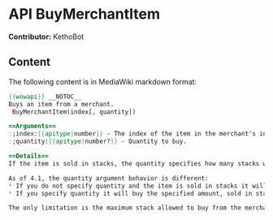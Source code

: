 # API BuyMerchantItem

**Contributor:** KethoBot

## Content

The following content is in MediaWiki markdown format:

```mediawiki
{{wowapi}} __NOTOC__
Buys an item from a merchant.
 BuyMerchantItem(index[, quantity])

==Arguments==
:;index:{{apitype|number}} - The index of the item in the merchant's inventory
:;quantity:{{apitype|number?}} - Quantity to buy.

==Details==
If the item is sold in stacks, the quantity specifies how many stacks will be bought.

As of 4.1, the quantity argument behavior is different:
* If you do not specify quantity and the item is sold in stacks it will buy a stack.
* If you specify quantity it will buy the specified amount, sold in stacks or not.

The only limitation is the maximum stack allowed to buy from the merchant at one time, you can check this with the [[API GetMerchantItemMaxStack|GetMerchantItemMaxStack]] function.
```
